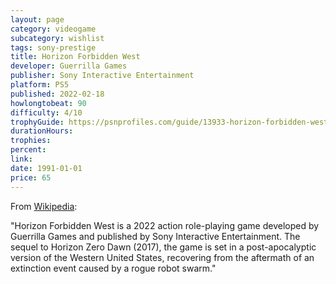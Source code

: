 ```yaml
---
layout: page
category: videogame
subcategory: wishlist
tags: sony-prestige
title: Horizon Forbidden West
developer: Guerrilla Games
publisher: Sony Interactive Entertainment
platform: PS5
published: 2022-02-18
howlongtobeat: 90
difficulty: 4/10
trophyGuide: https://psnprofiles.com/guide/13933-horizon-forbidden-west-trophy-guide
durationHours:
trophies:
percent:
link:
date: 1991-01-01
price: 65
---
```


From [Wikipedia](https://en.wikipedia.org/wiki/Horizon_Forbidden_West):

"Horizon Forbidden West is a 2022 action role-playing game developed by Guerrilla Games and published by Sony Interactive Entertainment. The sequel to Horizon Zero Dawn (2017), the game is set in a post-apocalyptic version of the Western United States, recovering from the aftermath of an extinction event caused by a rogue robot swarm."
